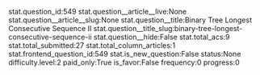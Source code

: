 stat.question_id:549
stat.question__article__live:None
stat.question__article__slug:None
stat.question__title:Binary Tree Longest Consecutive Sequence II
stat.question__title_slug:binary-tree-longest-consecutive-sequence-ii
stat.question__hide:False
stat.total_acs:9
stat.total_submitted:27
stat.total_column_articles:1
stat.frontend_question_id:549
stat.is_new_question:False
status:None
difficulty.level:2
paid_only:True
is_favor:False
frequency:0
progress:0

